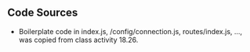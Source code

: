 ## Code Sources

* Boilerplate code in index.js, /config/connection.js, routes/index.js, ..., was copied from class activity 18.26.
